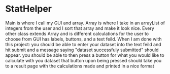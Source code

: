 # StatHelper
Main is where I call my GUI and array.
Array is where I take in an arrayList of integers from the user and I sort that array and make it look nice. 
Every other class extends Array and is different calculations for the user to choose from
GUI has labels, buttons, and a text feild. 
When I am done with this project:
you should be able to enter your dataset into the text feild and hit submit and a message saying "dataset successfuly submitted" should appear.
you should be able to then press a button for what you would like to calculate with you dataset
that button upon being pressed should take you to a result page with the calculations made and printed in a nice format
